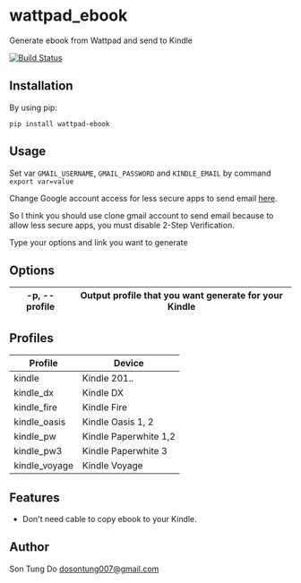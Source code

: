 # wattpad_ebook
Generate ebook from Wattpad and send to Kindle


[![Build Status](https://travis-ci.org/tung491/wattpad_ebook.svg?branch=master)](https://travis-ci.org/tung491/wattpad_ebook)

Installation
-------------

By using pip:

    pip install wattpad-ebook


Usage
------
Set var `GMAIL_USERNAME`, `GMAIL_PASSWORD` and `KINDLE_EMAIL` by command `export var=value`

Change Google account access for less secure apps to send email [here](https://support.google.com/accounts/answer/6010255?authuser=2).

So I think you should use clone gmail account to send email because to allow less secure apps, you must disable 2-Step Verification.
 
Type your options and link you want to generate


Options
-------

| -p, --profile 	| Output profile that you want generate for your Kindle 	|
|---------------	|-------------------------------------------------------	|


Profiles
---------

| Profile       	| Device                	|
|---------------	|-----------------------	|
| kindle        	| Kindle 201..          	|
| kindle_dx     	| Kindle DX             	|
| kindle_fire   	| Kindle Fire           	|
| kindle_oasis  	| Kindle Oasis 1, 2     	|
| kindle_pw     	| Kindle Paperwhite 1,2 	|
| kindle_pw3    	| Kindle Paperwhite 3   	|
| kindle_voyage 	| Kindle Voyage         	|


Features
--------

- Don't need cable to copy ebook to your Kindle.                        

Author
------

Son Tung Do <dosontung007@gmail.com>


